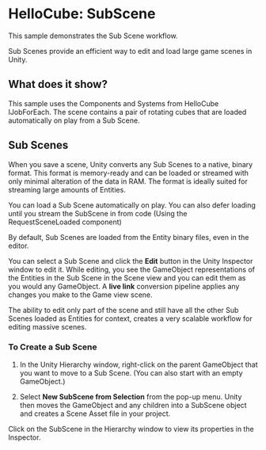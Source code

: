 # HelloCube: SubScene

This sample demonstrates the Sub Scene workflow.

Sub Scenes provide an efficient way to edit and load large game scenes in Unity.

## What does it show?

This sample uses the Components and Systems from HelloCube IJobForEach. The scene contains a pair of rotating cubes that are loaded automatically on play from a Sub Scene.

## Sub Scenes

When you save a scene, Unity converts any Sub Scenes to a native, binary format.
This format is memory-ready and can be loaded or streamed with only minimal alteration of the data in RAM. The format is ideally suited for streaming large amounts of Entities.

You can load a Sub Scene automatically on play. You can also defer loading until you stream the SubScene in from code (Using the RequestSceneLoaded component)

By default, Sub Scenes are loaded from the Entity binary files, even in the editor.

You can select a Sub Scene and click the **Edit** button in the Unity Inspector window to edit it.
While editing, you see the GameObject representations of the Entities in the Sub Scene in the Scene view and you can edit them as you would any GameObject.
A **live link** conversion pipeline applies any changes you make to the Game view scene.

The ability to edit only part of the scene and still have all the other Sub Scenes loaded as Entities for context, creates a very scalable workflow for editing massive scenes.

### To Create a Sub Scene

1. In the Unity Hierarchy window, right-click on the parent GameObject that you want to move to a Sub Scene. (You can also start with an empty GameObject.)

2. Select **New SubScene from Selection** from the pop-up menu. Unity then moves the GameObject and any children into a SubScene object and creates a Scene Asset file in your project.

Click on the SubScene in the Hierarchy window to view its properties in the Inspector.
